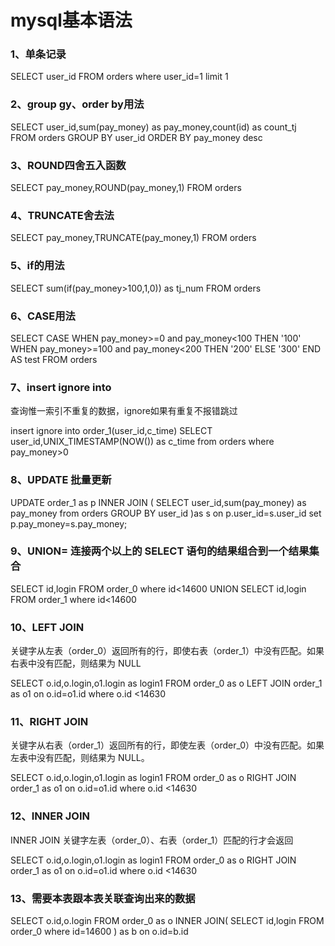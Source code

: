 # mysql基本语法
### 1、单条记录

SELECT user_id FROM orders where user_id=1 limit 1

### 2、group gy、order by用法

SELECT user_id,sum(pay_money) as pay_money,count(id) as count_tj  
FROM orders GROUP BY user_id ORDER BY pay_money desc

### 3、ROUND四舍五入函数

SELECT pay_money,ROUND(pay_money,1)  FROM orders


### 4、TRUNCATE舍去法

SELECT pay_money,TRUNCATE(pay_money,1)  FROM orders


### 5、if的用法

SELECT sum(if(pay_money>100,1,0)) as tj_num FROM orders


### 6、CASE用法


SELECT
CASE
WHEN pay_money>=0 and pay_money<100 THEN
    '100'
WHEN pay_money>=100 and pay_money<200 THEN
    '200'
ELSE
    '300'
END AS test 
FROM
    orders
    

### 7、insert ignore into
查询惟一索引不重复的数据，ignore如果有重复不报错跳过

insert ignore into order_1(user_id,c_time)
SELECT user_id,UNIX_TIMESTAMP(NOW()) as c_time 
from orders where pay_money>0



### 8、UPDATE 批量更新

UPDATE order_1 as p
  INNER JOIN
  (
    SELECT user_id,sum(pay_money) as pay_money from orders GROUP BY user_id
  )as s on  p.user_id=s.user_id
  set p.pay_money=s.pay_money;


### 9、UNION= 连接两个以上的 SELECT 语句的结果组合到一个结果集合

SELECT id,login FROM order_0 where id<14600
UNION
SELECT id,login FROM order_1  where id<14600


### 10、LEFT JOIN

关键字从左表（order_0）返回所有的行，即使右表（order_1）中没有匹配。如果右表中没有匹配，则结果为 NULL

SELECT o.id,o.login,o1.login as login1 FROM order_0 as o 
LEFT JOIN order_1  as o1 on o.id=o1.id where o.id <14630

### 11、RIGHT JOIN

关键字从右表（order_1）返回所有的行，即使左表（order_0）中没有匹配。如果左表中没有匹配，则结果为 NULL。

SELECT o.id,o.login,o1.login as login1 FROM order_0 as o 
RIGHT JOIN order_1  as o1 on o.id=o1.id where o.id <14630

### 12、INNER JOIN 

INNER JOIN 关键字左表（order_0）、右表（order_1）匹配的行才会返回

SELECT o.id,o.login,o1.login as login1 FROM order_0 as o 
RIGHT JOIN order_1  as o1 on o.id=o1.id where o.id <14630


### 13、需要本表跟本表关联查询出来的数据
SELECT o.id,o.login FROM order_0 as o
INNER JOIN(
   SELECT id,login FROM order_0  where id=14600
) as b on  o.id=b.id


